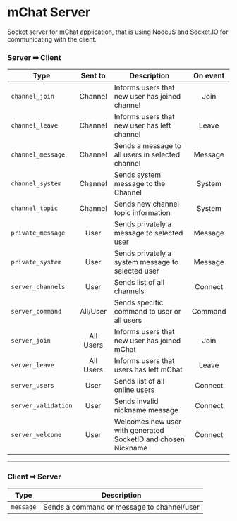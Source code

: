 # mChat Server

Socket server for mChat application, that is using NodeJS and Socket.IO for communicating with the client.

### Server &#x27A1; Client
**Type**|**Sent to**|**Description**|**On event**
-----|:-----:|-----|:-----:
`channel_join`|Channel|Informs users that new user has joined channel|Join
`channel_leave`|Channel|Informs users that new user has left channel|Leave
`channel_message`|Channel|Sends a message to all users in selected channel|Message
`channel_system`|Channel|Sends system message to the Channel|System
`channel_topic`|Channel|Sends new channel topic information|System
`private_message`|User|Sends privately a message to selected user|Message
`private_system`|User|Sends privately a system message to selected user|Message
`server_channels`|User|Sends list of all channels|Connect
`server_command`|All/User|Sends specific command to user or all users|Command
`server_join`|All Users|Informs users that new user has joined mChat|Join
`server_leave`|All Users|Informs users that users has left mChat|Leave
`server_users`|User|Sends list of all online users|Connect
`server_validation`|User|Sends invalid nickname message|Connect
`server_welcome`|User|Welcomes new user with generated SocketID and chosen Nickname|Connect
---

### Client &#x27A1; Server
**Type**|**Description**
----|----
`message`|Sends a command or message to channel/user
